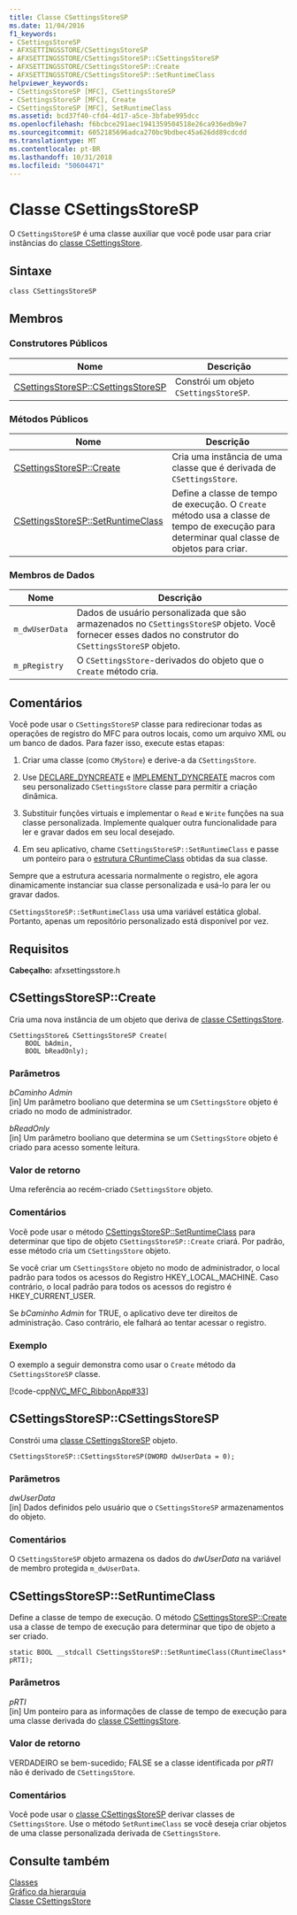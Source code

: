```yaml
---
title: Classe CSettingsStoreSP
ms.date: 11/04/2016
f1_keywords:
- CSettingsStoreSP
- AFXSETTINGSSTORE/CSettingsStoreSP
- AFXSETTINGSSTORE/CSettingsStoreSP::CSettingsStoreSP
- AFXSETTINGSSTORE/CSettingsStoreSP::Create
- AFXSETTINGSSTORE/CSettingsStoreSP::SetRuntimeClass
helpviewer_keywords:
- CSettingsStoreSP [MFC], CSettingsStoreSP
- CSettingsStoreSP [MFC], Create
- CSettingsStoreSP [MFC], SetRuntimeClass
ms.assetid: bcd37f40-cfd4-4d17-a5ce-3bfabe995dcc
ms.openlocfilehash: f6bcbce291aec1941359504518e26ca936edb9e7
ms.sourcegitcommit: 6052185696adca270bc9bdbec45a626dd89cdcdd
ms.translationtype: MT
ms.contentlocale: pt-BR
ms.lasthandoff: 10/31/2018
ms.locfileid: "50604471"
---
```

# <a name="csettingsstoresp-class"></a>Classe CSettingsStoreSP

O `CSettingsStoreSP` é uma classe auxiliar que você pode usar para criar instâncias do [classe CSettingsStore](../../mfc/reference/csettingsstore-class.md).

## <a name="syntax"></a>Sintaxe

```
class CSettingsStoreSP
```

## <a name="members"></a>Membros

### <a name="public-constructors"></a>Construtores Públicos

|Nome|Descrição|
|----------|-----------------|
|[CSettingsStoreSP::CSettingsStoreSP](#csettingsstoresp)|Constrói um objeto `CSettingsStoreSP`.|

### <a name="public-methods"></a>Métodos Públicos

|Nome|Descrição|
|----------|-----------------|
|[CSettingsStoreSP::Create](#create)|Cria uma instância de uma classe que é derivada de `CSettingsStore`.|
|[CSettingsStoreSP::SetRuntimeClass](#setruntimeclass)|Define a classe de tempo de execução. O `Create` método usa a classe de tempo de execução para determinar qual classe de objetos para criar.|

### <a name="data-members"></a>Membros de Dados

|Nome|Descrição|
|----------|-----------------|
|`m_dwUserData`|Dados de usuário personalizada que são armazenados no `CSettingsStoreSP` objeto. Você fornecer esses dados no construtor do `CSettingsStoreSP` objeto.|
|`m_pRegistry`|O `CSettingsStore`-derivados do objeto que o `Create` método cria.|

## <a name="remarks"></a>Comentários

Você pode usar o `CSettingsStoreSP` classe para redirecionar todas as operações de registro do MFC para outros locais, como um arquivo XML ou um banco de dados. Para fazer isso, execute estas etapas:

1. Criar uma classe (como `CMyStore`) e derive-a da `CSettingsStore`.

1. Use [DECLARE_DYNCREATE](run-time-object-model-services.md#declare_dyncreate) e [IMPLEMENT_DYNCREATE](run-time-object-model-services.md#implement_dyncreate) macros com seu personalizado `CSettingsStore` classe para permitir a criação dinâmica.

1. Substituir funções virtuais e implementar o `Read` e `Write` funções na sua classe personalizada. Implemente qualquer outra funcionalidade para ler e gravar dados em seu local desejado.

1. Em seu aplicativo, chame `CSettingsStoreSP::SetRuntimeClass` e passe um ponteiro para o [estrutura CRuntimeClass](../../mfc/reference/cruntimeclass-structure.md) obtidas da sua classe.

Sempre que a estrutura acessaria normalmente o registro, ele agora dinamicamente instanciar sua classe personalizada e usá-lo para ler ou gravar dados.

`CSettingsStoreSP::SetRuntimeClass` usa uma variável estática global. Portanto, apenas um repositório personalizado está disponível por vez.

## <a name="requirements"></a>Requisitos

**Cabeçalho:** afxsettingsstore.h

##  <a name="create"></a>  CSettingsStoreSP::Create

Cria uma nova instância de um objeto que deriva de [classe CSettingsStore](../../mfc/reference/csettingsstore-class.md).

```
CSettingsStore& CSettingsStoreSP Create(
    BOOL bAdmin,
    BOOL bReadOnly);
```

### <a name="parameters"></a>Parâmetros

*bCaminho Admin*<br/>
[in] Um parâmetro booliano que determina se um `CSettingsStore` objeto é criado no modo de administrador.

*bReadOnly*<br/>
[in] Um parâmetro booliano que determina se um `CSettingsStore` objeto é criado para acesso somente leitura.

### <a name="return-value"></a>Valor de retorno

Uma referência ao recém-criado `CSettingsStore` objeto.

### <a name="remarks"></a>Comentários

Você pode usar o método [CSettingsStoreSP::SetRuntimeClass](#setruntimeclass) para determinar que tipo de objeto `CSettingsStoreSP::Create` criará. Por padrão, esse método cria um `CSettingsStore` objeto.

Se você criar um `CSettingsStore` objeto no modo de administrador, o local padrão para todos os acessos do Registro HKEY_LOCAL_MACHINE. Caso contrário, o local padrão para todos os acessos do registro é HKEY_CURRENT_USER.

Se *bCaminho Admin* for TRUE, o aplicativo deve ter direitos de administração. Caso contrário, ele falhará ao tentar acessar o registro.

### <a name="example"></a>Exemplo

O exemplo a seguir demonstra como usar o `Create` método da `CSettingsStoreSP` classe.

[!code-cpp[NVC_MFC_RibbonApp#33](../../mfc/reference/codesnippet/cpp/csettingsstoresp-class_1.cpp)]

##  <a name="csettingsstoresp"></a>  CSettingsStoreSP::CSettingsStoreSP

Constrói uma [classe CSettingsStoreSP](../../mfc/reference/csettingsstoresp-class.md) objeto.

```
CSettingsStoreSP::CSettingsStoreSP(DWORD dwUserData = 0);
```

### <a name="parameters"></a>Parâmetros

*dwUserData*<br/>
[in] Dados definidos pelo usuário que o `CSettingsStoreSP` armazenamentos do objeto.

### <a name="remarks"></a>Comentários

O `CSettingsStoreSP` objeto armazena os dados do *dwUserData* na variável de membro protegida `m_dwUserData`.

##  <a name="setruntimeclass"></a>  CSettingsStoreSP::SetRuntimeClass

Define a classe de tempo de execução. O método [CSettingsStoreSP::Create](#create) usa a classe de tempo de execução para determinar que tipo de objeto a ser criado.

```
static BOOL __stdcall CSettingsStoreSP::SetRuntimeClass(CRuntimeClass* pRTI);
```

### <a name="parameters"></a>Parâmetros

*pRTI*<br/>
[in] Um ponteiro para as informações de classe de tempo de execução para uma classe derivada do [classe CSettingsStore](../../mfc/reference/csettingsstore-class.md).

### <a name="return-value"></a>Valor de retorno

VERDADEIRO se bem-sucedido; FALSE se a classe identificada por *pRTI* não é derivado de `CSettingsStore`.

### <a name="remarks"></a>Comentários

Você pode usar o [classe CSettingsStoreSP](../../mfc/reference/csettingsstoresp-class.md) derivar classes de `CSettingsStore`. Use o método `SetRuntimeClass` se você deseja criar objetos de uma classe personalizada derivada de `CSettingsStore`.

## <a name="see-also"></a>Consulte também

[Classes](../../mfc/reference/mfc-classes.md)<br/>
[Gráfico da hierarquia](../../mfc/hierarchy-chart.md)<br/>
[Classe CSettingsStore](../../mfc/reference/csettingsstore-class.md)
